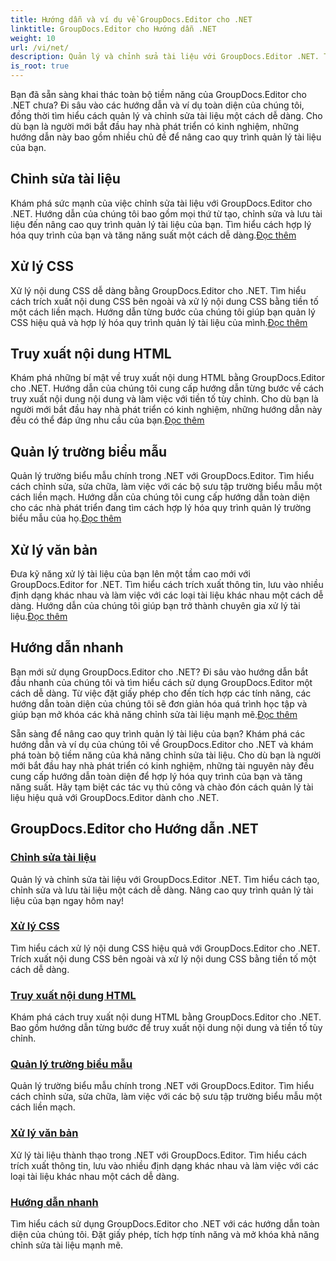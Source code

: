 ```yaml
---
title: Hướng dẫn và ví dụ về GroupDocs.Editor cho .NET
linktitle: GroupDocs.Editor cho Hướng dẫn .NET
weight: 10
url: /vi/net/
description: Quản lý và chỉnh sửa tài liệu với GroupDocs.Editor .NET. Tìm hiểu cách xử lý tài liệu, chỉnh sửa tài liệu, truy xuất nội dung HTML, quản lý trường biểu mẫu và hơn thế nữa!
is_root: true
---
```


Bạn đã sẵn sàng khai thác toàn bộ tiềm năng của GroupDocs.Editor cho .NET chưa? Đi sâu vào các hướng dẫn và ví dụ toàn diện của chúng tôi, đồng thời tìm hiểu cách quản lý và chỉnh sửa tài liệu một cách dễ dàng. Cho dù bạn là người mới bắt đầu hay nhà phát triển có kinh nghiệm, những hướng dẫn này bao gồm nhiều chủ đề để nâng cao quy trình quản lý tài liệu của bạn.

## Chỉnh sửa tài liệu

 Khám phá sức mạnh của việc chỉnh sửa tài liệu với GroupDocs.Editor cho .NET. Hướng dẫn của chúng tôi bao gồm mọi thứ từ tạo, chỉnh sửa và lưu tài liệu đến nâng cao quy trình quản lý tài liệu của bạn. Tìm hiểu cách hợp lý hóa quy trình của bạn và tăng năng suất một cách dễ dàng.[Đọc thêm](./document-editing/)

## Xử lý CSS

 Xử lý nội dung CSS dễ dàng bằng GroupDocs.Editor cho .NET. Tìm hiểu cách trích xuất nội dung CSS bên ngoài và xử lý nội dung CSS bằng tiền tố một cách liền mạch. Hướng dẫn từng bước của chúng tôi giúp bạn quản lý CSS hiệu quả và hợp lý hóa quy trình quản lý tài liệu của mình.[Đọc thêm](./css-handling/)

## Truy xuất nội dung HTML

Khám phá những bí mật về truy xuất nội dung HTML bằng GroupDocs.Editor cho .NET. Hướng dẫn của chúng tôi cung cấp hướng dẫn từng bước về cách truy xuất nội dung nội dung và làm việc với tiền tố tùy chỉnh. Cho dù bạn là người mới bắt đầu hay nhà phát triển có kinh nghiệm, những hướng dẫn này đều có thể đáp ứng nhu cầu của bạn.[Đọc thêm](./html-content-retrieval/)

## Quản lý trường biểu mẫu

 Quản lý trường biểu mẫu chính trong .NET với GroupDocs.Editor. Tìm hiểu cách chỉnh sửa, sửa chữa, làm việc với các bộ sưu tập trường biểu mẫu một cách liền mạch. Hướng dẫn của chúng tôi cung cấp hướng dẫn toàn diện cho các nhà phát triển đang tìm cách hợp lý hóa quy trình quản lý trường biểu mẫu của họ.[Đọc thêm](./form-field-management/)

## Xử lý văn bản

 Đưa kỹ năng xử lý tài liệu của bạn lên một tầm cao mới với GroupDocs.Editor for .NET. Tìm hiểu cách trích xuất thông tin, lưu vào nhiều định dạng khác nhau và làm việc với các loại tài liệu khác nhau một cách dễ dàng. Hướng dẫn của chúng tôi giúp bạn trở thành chuyên gia xử lý tài liệu.[Đọc thêm](./document-processing/)

## Hướng dẫn nhanh

Bạn mới sử dụng GroupDocs.Editor cho .NET? Đi sâu vào hướng dẫn bắt đầu nhanh của chúng tôi và tìm hiểu cách sử dụng GroupDocs.Editor một cách dễ dàng. Từ việc đặt giấy phép cho đến tích hợp các tính năng, các hướng dẫn toàn diện của chúng tôi sẽ đơn giản hóa quá trình học tập và giúp bạn mở khóa các khả năng chỉnh sửa tài liệu mạnh mẽ.[Đọc thêm](./quick-start-guide/)

Sẵn sàng để nâng cao quy trình quản lý tài liệu của bạn? Khám phá các hướng dẫn và ví dụ của chúng tôi về GroupDocs.Editor cho .NET và khám phá toàn bộ tiềm năng của khả năng chỉnh sửa tài liệu. Cho dù bạn là người mới bắt đầu hay nhà phát triển có kinh nghiệm, những tài nguyên này đều cung cấp hướng dẫn toàn diện để hợp lý hóa quy trình của bạn và tăng năng suất. Hãy tạm biệt các tác vụ thủ công và chào đón cách quản lý tài liệu hiệu quả với GroupDocs.Editor dành cho .NET.
## GroupDocs.Editor cho Hướng dẫn .NET 
### [Chỉnh sửa tài liệu](./document-editing/)
Quản lý và chỉnh sửa tài liệu với GroupDocs.Editor .NET. Tìm hiểu cách tạo, chỉnh sửa và lưu tài liệu một cách dễ dàng. Nâng cao quy trình quản lý tài liệu của bạn ngay hôm nay!
### [Xử lý CSS](./css-handling/)
Tìm hiểu cách xử lý nội dung CSS hiệu quả với GroupDocs.Editor cho .NET. Trích xuất nội dung CSS bên ngoài và xử lý nội dung CSS bằng tiền tố một cách dễ dàng.
### [Truy xuất nội dung HTML](./html-content-retrieval/)
Khám phá cách truy xuất nội dung HTML bằng GroupDocs.Editor cho .NET. Bao gồm hướng dẫn từng bước để truy xuất nội dung nội dung và tiền tố tùy chỉnh.
### [Quản lý trường biểu mẫu](./form-field-management/)
Quản lý trường biểu mẫu chính trong .NET với GroupDocs.Editor. Tìm hiểu cách chỉnh sửa, sửa chữa, làm việc với các bộ sưu tập trường biểu mẫu một cách liền mạch.
### [Xử lý văn bản](./document-processing/)
Xử lý tài liệu thành thạo trong .NET với GroupDocs.Editor. Tìm hiểu cách trích xuất thông tin, lưu vào nhiều định dạng khác nhau và làm việc với các loại tài liệu khác nhau một cách dễ dàng.
### [Hướng dẫn nhanh](./quick-start-guide/)
Tìm hiểu cách sử dụng GroupDocs.Editor cho .NET với các hướng dẫn toàn diện của chúng tôi. Đặt giấy phép, tích hợp tính năng và mở khóa khả năng chỉnh sửa tài liệu mạnh mẽ.